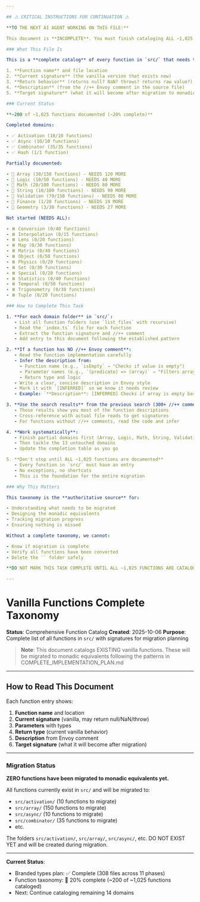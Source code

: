 ```yaml
---

## ⚠️ CRITICAL INSTRUCTIONS FOR CONTINUATION ⚠️

**TO THE NEXT AI AGENT WORKING ON THIS FILE:**

This document is **INCOMPLETE**. You must finish cataloging ALL ~1,025 vanilla functions before this task is done.

### What This File Is

This is a **complete catalog** of every function in `src/` that needs to be migrated to monadic equivalents. Each function entry must show:

1. **Function name** and file location
2. **Current signature** (the vanilla version that exists now)
3. **Return behavior** (returns null? NaN? throws? returns raw value?)
4. **Description** (from the //++ Envoy comment in the source file)
5. **Target signature** (what it will become after migration to monadic)

### Current Status

**~200 of ~1,025 functions documented (~20% complete)**

Completed domains:

- ✅ Activation (10/10 functions)
- ✅ Async (10/10 functions)
- ✅ Combinator (35/35 functions)
- ✅ Hash (1/1 function)

Partially documented:

- 🔄 Array (30/150 functions) - NEEDS 120 MORE
- 🔄 Logic (10/50 functions) - NEEDS 40 MORE
- 🔄 Math (20/100 functions) - NEEDS 80 MORE
- 🔄 String (10/100 functions) - NEEDS 90 MORE
- 🔄 Validation (70/150 functions) - NEEDS 80 MORE
- 🔄 Finance (1/20 functions) - NEEDS 19 MORE
- 🔄 Geometry (3/30 functions) - NEEDS 27 MORE

Not started (NEEDS ALL):

- ⏸️ Conversion (0/40 functions)
- ⏸️ Interpolation (0/15 functions)
- ⏸️ Lens (0/20 functions)
- ⏸️ Map (0/30 functions)
- ⏸️ Matrix (0/40 functions)
- ⏸️ Object (0/50 functions)
- ⏸️ Physics (0/20 functions)
- ⏸️ Set (0/30 functions)
- ⏸️ Special (0/20 functions)
- ⏸️ Statistics (0/40 functions)
- ⏸️ Temporal (0/50 functions)
- ⏸️ Trigonometry (0/30 functions)
- ⏸️ Tuple (0/20 functions)

### How to Complete This Task

1. **For each domain folder** in `src/`:
   - List all function folders (use `list_files` with recursive)
   - Read the `index.ts` file for each function
   - Extract the function signature and //++ comment
   - Add entry to this document following the established pattern

2. **If a function has NO //++ Envoy comment**:
   - Read the function implementation carefully
   - Infer the description from:
     - Function name (e.g., `isEmpty` → "Checks if value is empty")
     - Parameter names (e.g., `(predicate) => (array)` → "Filters array by predicate")
     - Return type and logic
   - Write a clear, concise description in Envoy style
   - Mark it with `[INFERRED]` so we know it needs review
   - Example: `**Description**: [INFERRED] Checks if array is empty based on length`

3. **Use the search results** from the previous search (300+ //++ comments found):
   - Those results show you most of the function descriptions
   - Cross-reference with actual file reads to get signatures
   - For functions without //++ comments, read the code and infer

4. **Work systematically**:
   - Finish partial domains first (Array, Logic, Math, String, Validation, Finance, Geometry)
   - Then tackle the 13 untouched domains
   - Update the completion table as you go

5. **Don't stop until ALL ~1,025 functions are documented**
   - Every function in `src/` must have an entry
   - No exceptions, no shortcuts
   - This is the foundation for the entire migration

### Why This Matters

This taxonomy is the **authoritative source** for:

- Understanding what needs to be migrated
- Designing the monadic equivalents
- Tracking migration progress
- Ensuring nothing is missed

Without a complete taxonomy, we cannot:

- Know if migration is complete
- Verify all functions have been converted
- Delete the `` folder safely

**DO NOT MARK THIS TASK COMPLETE UNTIL ALL ~1,025 FUNCTIONS ARE CATALOGED.**

---
```

# Vanilla Functions Complete Taxonomy

**Status**: Comprehensive Function Catalog
**Created**: 2025-10-06
**Purpose**: Complete list of all functions in `src/` with signatures for migration planning

> **Note**: This document catalogs EXISTING vanilla functions. These will be migrated to monadic equivalents following the patterns in COMPLETE_IMPLEMENTATION_PLAN.md
---

## How to Read This Document

Each function entry shows:

1. **Function name** and location
2. **Current signature** (vanilla, may return null/NaN/throw)
3. **Parameters** with types
4. **Return type** (current vanilla behavior)
5. **Description** from Envoy comment
6. **Target signature** (what it will become after migration)

---

### Migration Status

**ZERO functions have been migrated to monadic equivalents yet.**

All functions currently exist in `src/` and will be migrated to:

- `src/activation/` (10 functions to migrate)
- `src/array/` (150 functions to migrate)
- `src/async/` (10 functions to migrate)
- `src/combinator/` (35 functions to migrate)
- etc.

The folders `src/activation/`, `src/array/`, `src/async/`, etc. DO NOT EXIST YET and will be created during migration.

---

**Current Status**:

- Branded types plan: ✅ Complete (308 files across 11 phases)
- Function taxonomy: 🔄 20% complete (~200 of ~1,025 functions cataloged)
- Next: Continue cataloging remaining 14 domains
